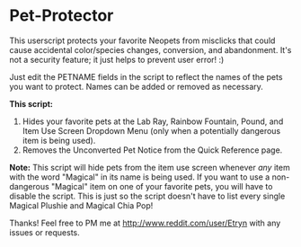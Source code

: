 # Pet-Protector
This userscript protects your favorite Neopets from misclicks that could cause accidental color/species changes, conversion, and abandonment. It's not a security feature; it just helps to prevent user error! :)

Just edit the PETNAME fields in the script to reflect the names of the pets you want to protect. Names can be added or removed as necessary.

**This script:**

1. Hides your favorite pets at the Lab Ray, Rainbow Fountain, Pound, and Item Use Screen Dropdown Menu (only when a potentially dangerous item is being used).
2. Removes the Unconverted Pet Notice from the Quick Reference page.

**Note:** This script will hide pets from the item use screen whenever *any* item with the word "Magical" in its name is being used. If you want to use a non-dangerous "Magical" item on one of your favorite pets, you will have to disable the script. This is just so the script doesn't have to list every single Magical Plushie and Magical Chia Pop!

Thanks! Feel free to PM me at http://www.reddit.com/user/Etryn with any issues or requests.
